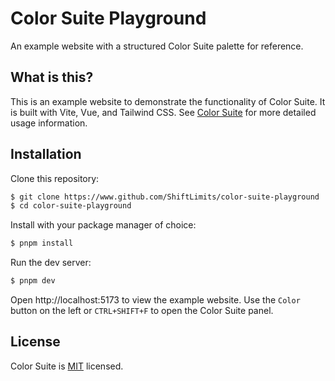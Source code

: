 # Color Suite Playground

An example website with a structured Color Suite palette for reference.

## What is this?

This is an example website to demonstrate the functionality of Color Suite. It is built with Vite, Vue, and Tailwind CSS. See [Color Suite](https://www.github.com/ShiftLimits/tailwindcss-color-suite) for more detailed usage information.

## Installation

Clone this repository:

```bash
$ git clone https://www.github.com/ShiftLimits/color-suite-playground
$ cd color-suite-playground
```

Install with your package manager of choice:

```bash
$ pnpm install
```

Run the dev server:

```bash
$ pnpm dev
```

Open http://localhost:5173 to view the example website. Use the `Color` button on the left or `CTRL+SHIFT+F` to open the Color Suite panel.

## License

Color Suite is [MIT](LICENSE) licensed.